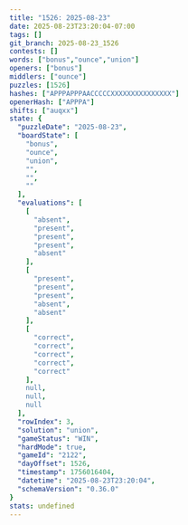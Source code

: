 ```yaml
---
title: "1526: 2025-08-23"
date: 2025-08-23T23:20:04-07:00
tags: []
git_branch: 2025-08-23_1526
contests: []
words: ["bonus","ounce","union"]
openers: ["bonus"]
middlers: ["ounce"]
puzzles: [1526]
hashes: ["APPPAPPPAACCCCCXXXXXXXXXXXXXXX"]
openerHash: ["APPPA"]
shifts: ["auqxx"]
state: {
  "puzzleDate": "2025-08-23",
  "boardState": [
    "bonus",
    "ounce",
    "union",
    "",
    "",
    ""
  ],
  "evaluations": [
    [
      "absent",
      "present",
      "present",
      "present",
      "absent"
    ],
    [
      "present",
      "present",
      "present",
      "absent",
      "absent"
    ],
    [
      "correct",
      "correct",
      "correct",
      "correct",
      "correct"
    ],
    null,
    null,
    null
  ],
  "rowIndex": 3,
  "solution": "union",
  "gameStatus": "WIN",
  "hardMode": true,
  "gameId": "2122",
  "dayOffset": 1526,
  "timestamp": 1756016404,
  "datetime": "2025-08-23T23:20:04",
  "schemaVersion": "0.36.0"
}
stats: undefined
---
```

<!-- more -->
